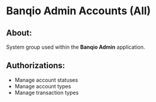 # Banqio Admin Accounts (All)

## About:

System group used within the **Banqio Admin** application.

## Authorizations:

- Manage account statuses
- Manage account types
- Manage transaction types